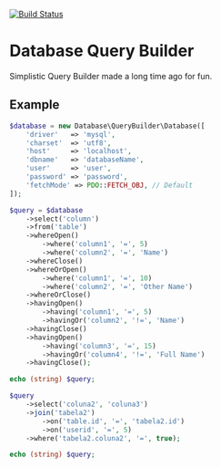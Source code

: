 

[![Build Status](https://travis-ci.org/brunogasparetto/database-query-builder.svg?branch=master)](https://travis-ci.org/brunogasparetto/database-query-builder)

# Database Query Builder

Simplistic Query Builder made a long time ago for fun.

## Example

```php
$database = new Database\QueryBuilder\Database([
    'driver'   => 'mysql',
    'charset'  => 'utf8',
    'host'     => 'localhost',
    'dbname'   => 'databaseName',
    'user'     => 'user',
    'password' => 'password',
    'fetchMode' => PDO::FETCH_OBJ, // Default
]);

$query = $database
    ->select('column')
    ->from('table')
    ->whereOpen()
        ->where('column1', '=', 5)
        ->where('column2', '=', 'Name')
    ->whereClose()
    ->whereOrOpen()
        ->where('column1', '=', 10)
        ->where('column2', '=', 'Other Name')
    ->whereOrClose()
    ->havingOpen()
        ->having('column1', '=', 5)
        ->havingOr('column2', '!=', 'Name')
    ->havingClose()
    ->havingOpen()
        ->having('column3', '=', 15)
        ->havingOr('column4', '!=', 'Full Name')
    ->havingClose();

echo (string) $query;

$query
    ->select('coluna2', 'coluna3')
    ->join('tabela2')
        ->on('table.id', '=', 'tabela2.id')
        ->on('userid', '=', 5)
    ->where('tabela2.coluna2', '=', true);

echo (string) $query;
```
